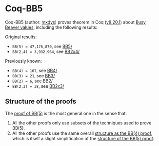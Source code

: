 # Coq-BB5

Coq-BB5 (author: [mxdys](https://github.com/ccz181078)) proves theorem in Coq ([v8.20.1](https://github.com/coq/coq/blob/V8.20.1/INSTALL.md)) about [Busy Beaver values](https://wiki.bbchallenge.org/wiki/Main_Page), including the following results:

Original results:
- `BB(5) = 47,176,870`, see [BB5/](BB5/)
- `BB(2,4) = 3,932,964`, see [BB2x4/](BB2x4/)

Previously known:
- `BB(4) = 107`, see [BB4/](BB4/)
- `BB(3) = 21`, see [BB3/](BB3/)
- `BB(2) = 6`, see [BB2/](BB2/)
- `BB(2,3) = 38`, see [BB2x3/](BB2x3/)

## Structure of the proofs

The [proof of BB(5)](BB5/) is the most general one in the sense that:

1. All the other proofs only use subsets of the techniques used to prove BB(5).
2. All the other proofs use the same overall [structure as the BB(4) proof](BB4/README.md#proof-structure), which is itself a slight simplification of the [structure of the BB(5) proof](BB5/README.md#proof-structure).